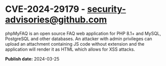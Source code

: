 # CVE-2024-29179 - security-advisories@github.com

phpMyFAQ is an open source FAQ web application for PHP 8.1+ and MySQL, PostgreSQL and other databases. An attacker with admin privileges can upload an attachment containing JS code without extension and the application will render it as HTML which allows for XSS attacks.

**Publish date:** 2024-03-25
